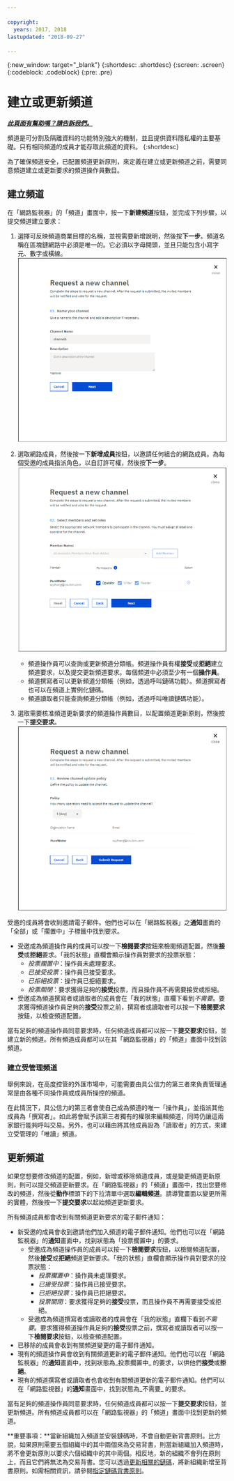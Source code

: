 ```yaml
---

copyright:
  years: 2017, 2018
lastupdated: "2018-09-27"

---
```


{:new_window: target="_blank"}
{:shortdesc: .shortdesc}
{:screen: .screen}
{:codeblock: .codeblock}
{:pre: .pre}

# 建立或更新頻道


***[此頁面有幫助嗎？請告訴我們。](https://www.surveygizmo.com/s3/4501493/IBM-Blockchain-Documentation)***


頻道是可分割及隔離資料的功能特別強大的機制，並且提供資料隱私權的主要基礎。只有相同頻道的成員才能存取此頻道的資料。
{:shortdesc}

為了確保頻道安全，已配置頻道更新原則，來定義在建立或更新頻道之前，需要同意頻道建立或更新要求的頻道操作員數目。

## 建立頻道
在「網路監視器」的「頻道」畫面中，按一下**新建頻道**按鈕，並完成下列步驟，以提交頻道建立要求：
1. 選擇可反映頻道商業目標的名稱，並視需要新增說明，然後按**下一步**。頻道名稱在區塊鏈網路中必須是唯一的。它必須以字母開頭，並且只能包含小寫字元、數字或橫線。
![建立頻道 1](../images/create_channel.png "建立頻道畫面 1")

2. 選取網路成員，然後按一下**新增成員**按鈕，以邀請任何組合的網路成員。為每個受邀的成員指派角色，以自訂許可權，然後按**下一步**。
![建立頻道 2](../images/create_channel_2.png "建立頻道畫面 2")

    * 頻道操作員可以查詢或更新頻道分類帳。頻道操作員有權**接受**或**拒絕**建立頻道要求，以及提交更新頻道要求。每個頻道中必須至少有一個**操作員**。
    * 頻道撰寫者可以更新頻道分類帳（例如，透過呼叫鏈碼功能）。頻道撰寫者也可以在頻道上實例化鏈碼。
    * 頻道讀取者只能查詢頻道分類帳（例如，透過呼叫唯讀鏈碼功能）。

3. 選取需要核准頻道更新要求的頻道操作員數目，以配置頻道更新原則，然後按一下**提交要求**。
  ![建立頻道 3](../images/create_channel_3.png "建立頻道畫面 3")

受邀的成員將會收到邀請電子郵件。他們也可以在「網路監視器」之**通知**畫面的「全部」或「擱置中」子標籤中找到要求。
* 受邀成為頻道操作員的成員可以按一下**檢閱要求**按鈕來檢閱頻道配置，然後**接受**或**拒絕**要求。「我的狀態」直欄會顯示操作員對要求的投票狀態：
    * _投票擱置中_：操作員未處理要求。
    * _已接受投票_：操作員已接受要求。
    * _已拒絕投票_：操作員已拒絕要求。
    * _投票關閉_：要求獲得足夠的**接受**投票，而且操作員不再需要接受或拒絕。
* 受邀成為頻道撰寫者或讀取者的成員會在「我的狀態」直欄下看到*不需要*。要求獲得頻道操作員足夠的**接受**投票之前，撰寫者或讀取者可以按一下**檢閱要求**按鈕，以檢查頻道配置。

當有足夠的頻道操作員同意要求時，任何頻道成員都可以按一下**提交要求**按鈕，並建立新的頻道。所有頻道成員都可以在其「網路監視器」的「頻道」畫面中找到該頻道。

### 建立受管理頻道

舉例來說，在高度控管的外匯市場中，可能需要由具公信力的第三者來負責管理通常是由各種不同操作員或成員所操控的頻道。

在此情況下，具公信力的第三者會使自己成為頻道的唯一「操作員」，並指派其他成員為「撰寫者」。如此將會賦予該第三者獨有的權限來編輯頻道，同時仍讓這兩家銀行能夠呼叫交易。另外，也可以藉由將其他成員設為「讀取者」的方式，來建立受管理的「唯讀」頻道。

## 更新頻道
如果您想要修改頻道的配置，例如，新增或移除頻道成員，或是變更頻道更新原則，則可以提交頻道更新要求。在「網路監視器」的「頻道」畫面中，找出您要修改的頻道，然後從**動作**標頭下的下拉清單中選取**編輯頻道**。請導覽畫面以變更所需的實體，然後按一下**提交要求**以起始頻道更新要求。

所有頻道成員都會收到有關頻道更新要求的電子郵件通知：
* 新受邀的成員會收到邀請他們加入頻道的電子郵件通知。他們也可以在「網路監視器」的**通知**畫面中，找到狀態為「投票擱置中」的要求。
    * 受邀成為頻道操作員的成員可以按一下**檢閱要求**按鈕，以檢閱頻道配置，然後**接受**或**拒絕**頻道更新要求。「我的狀態」直欄會顯示操作員對要求的投票狀態：
        * _投票擱置中_：操作員未處理要求。
        * _已接受投票_：操作員已接受要求。
        * _已拒絕投票_：操作員已拒絕要求。
        * _投票關閉_：要求獲得足夠的**接受**投票，而且操作員不再需要接受或拒絕。
    * 受邀成為頻道撰寫者或讀取者的成員會在「我的狀態」直欄下看到*不需要*。要求獲得頻道操作員足夠的**接受**投票之前，撰寫者或讀取者可以按一下**檢閱要求**按鈕，以檢查頻道配置。
* 已移除的成員會收到有關頻道變更的電子郵件通知。
* 現有的頻道操作員會收到有關頻道更新的電子郵件通知。他們也可以在「網路監視器」的**通知**畫面中，找到狀態為_投票擱置中_ 的要求，以供他們**接受**或**拒絕**。
* 現有的頻道撰寫者或讀取者也會收到有關頻道更新的電子郵件通知。他們可以在「網路監視器」的**通知**畫面中，找到狀態為_不需要_ 的要求。

當有足夠的頻道操作員同意要求時，任何頻道成員都可以按一下**提交要求**按鈕，並更新頻道。所有頻道成員都可以在「網路監視器」的「頻道」畫面中找到更新的頻道。

**重要事項：**當新組織加入頻道並安裝鏈碼時，不會自動更新背書原則。比方說，如果原則需要五個組織中的其中兩個來為交易背書，則當新組織加入頻道時，將不會更新原則以要求六個組織中的其中兩個。相反地，新的組織不會列在原則上，而且它們將無法為交易背書。您可以透過[更新相關的鏈碼](install_instantiate_chaincode.html#updating-a-chaincode)，將新組織新增至背書原則。如需相關資訊，請參閱[指定鏈碼背書原則](install_instantiate_chaincode.html#endorsement-policy)。

